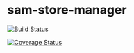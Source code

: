 # sam-store-manager

[![Build Status](https://travis-ci.org/walsamlee/sam-store-manager.svg?branch=travis)](https://travis-ci.org/walsamlee/sam-store-manager)

[![Coverage Status](https://coveralls.io/repos/github/walsamlee/sam-store-manager/badge.svg?branch=master)](https://coveralls.io/github/walsamlee/sam-store-manager?branch=master)
